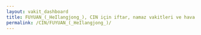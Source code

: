 ```yaml
---
layout: vakit_dashboard
title: FUYUAN_(_HeIlangjong_), CIN için iftar, namaz vakitleri ve hava durumu - ilçe/eyalet seç
permalink: /CIN/FUYUAN_(_HeIlangjong_)/
---
```


<script type="text/javascript">
  var GLOBAL_COUNTRY = 'CIN';
  var GLOBAL_CITY = 'FUYUAN_(_HeIlangjong_)';
  var GLOBAL_STATE = '';
  var lat = 72;
  var lon = 21;
</script>
